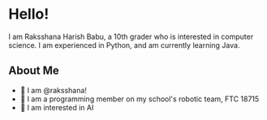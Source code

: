# Hello! 

I am Raksshana Harish Babu, a 10th grader who is interested in computer science. I am experienced in Python, and am currently learning Java. 

## About Me
- 👋 I am @raksshana!
- 🤖 I am a programming member on my school's robotic team, FTC 18715
- 🌱 I am interested in AI 
<!--
**raksshana/raksshana** is a ✨ _special_ ✨ repository because its `README.md` (this file) appears on your GitHub profile.

Here are some ideas to get you started:
-->

